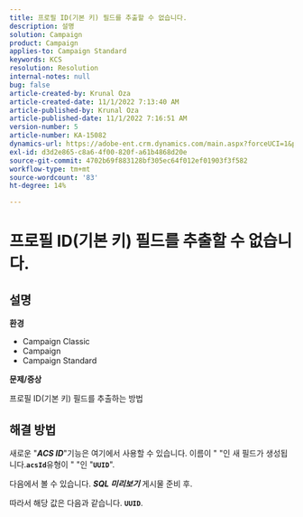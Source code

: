 ```yaml
---
title: 프로필 ID(기본 키) 필드를 추출할 수 없습니다.
description: 설명
solution: Campaign
product: Campaign
applies-to: Campaign Standard
keywords: KCS
resolution: Resolution
internal-notes: null
bug: false
article-created-by: Krunal Oza
article-created-date: 11/1/2022 7:13:40 AM
article-published-by: Krunal Oza
article-published-date: 11/1/2022 7:16:51 AM
version-number: 5
article-number: KA-15082
dynamics-url: https://adobe-ent.crm.dynamics.com/main.aspx?forceUCI=1&pagetype=entityrecord&etn=knowledgearticle&id=a57b73b5-b459-ed11-9561-6045bd0067ea
exl-id: d3d2e865-c8a6-4f00-820f-a61b4868d20e
source-git-commit: 4702b69f883128bf305ec64f012ef01903f3f582
workflow-type: tm+mt
source-wordcount: '83'
ht-degree: 14%

---
```


# 프로필 ID(기본 키) 필드를 추출할 수 없습니다.

## 설명

<b>환경</b>


- Campaign Classic
- Campaign
- Campaign Standard



<b>문제/증상</b>


프로필 ID(기본 키) 필드를 추출하는 방법


## 해결 방법


새로운 &quot;<b>*ACS ID</b>*&quot;기능은 여기에서 사용할 수 있습니다. 이름이 &quot; &quot;인 새 필드가 생성됩니다.<b>`acsId`</b>유형이 &quot; &quot;인 &quot;<b>`UUID`</b>&quot;.

다음에서 볼 수 있습니다. <b>*SQL 미리보기</b>* 게시물 준비 후.

따라서 해당 값은 다음과 같습니다. <b>`UUID`</b>.
